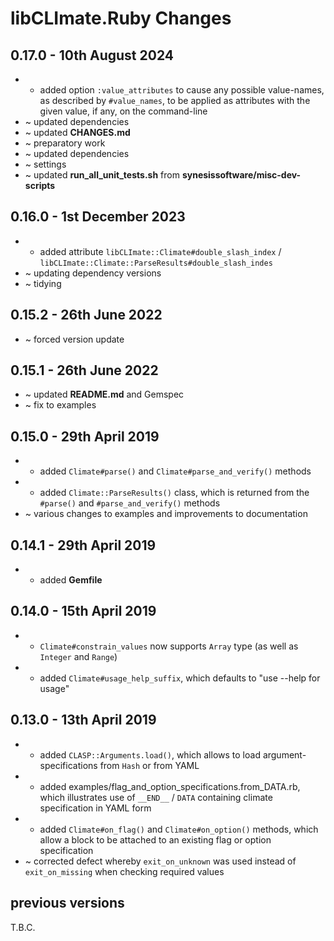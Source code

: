 # **libCLImate.Ruby** Changes

## 0.17.0 - 10th August 2024

* + added option `:value_attributes` to cause any possible value-names, as described by `#value_names`, to be applied as attributes with the given value, if any, on the command-line
* ~ updated dependencies
* ~ updated **CHANGES.md**
* ~ preparatory work
* ~ updated dependencies
* ~ settings
* ~ updated **run_all_unit_tests.sh** from **synesissoftware/misc-dev-scripts**


## 0.16.0 - 1st December 2023

* + added attribute `libCLImate::Climate#double_slash_index` / `libCLImate::Climate::ParseResults#double_slash_indes`
* ~ updating dependency versions
* ~ tidying


## 0.15.2 - 26th June 2022

* ~ forced version update


## 0.15.1 - 26th June 2022

* ~ updated **README.md** and Gemspec
* ~ fix to examples


## 0.15.0 - 29th April 2019

* + added ``Climate#parse()`` and ``Climate#parse_and_verify()`` methods
* + added ``Climate::ParseResults()`` class, which is returned from the ``#parse()`` and ``#parse_and_verify()`` methods
* ~ various changes to examples and improvements to documentation


## 0.14.1 - 29th April 2019

* + added **Gemfile**


## 0.14.0 - 15th April 2019

* + ``Climate#constrain_values`` now supports ``Array`` type (as well as ``Integer`` and ``Range``)
* + added ``Climate#usage_help_suffix``, which defaults to "use --help for usage"


## 0.13.0 - 13th April 2019

* + added ``CLASP::Arguments.load()``, which allows to load argument-specifications from ``Hash`` or from YAML
* + added examples/flag_and_option_specifications.from_DATA.rb, which illustrates use of ``__END__`` / ``DATA`` containing climate specification in YAML form
* + added ``Climate#on_flag()`` and ``Climate#on_option()`` methods, which allow a block to be attached to an existing flag or option specification
* ~ corrected defect whereby ``exit_on_unknown`` was used instead of ``exit_on_missing`` when checking required values


## previous versions

T.B.C.



